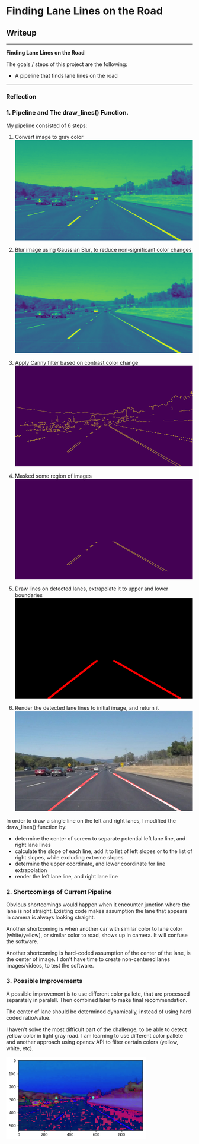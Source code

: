 # **Finding Lane Lines on the Road** 

## Writeup

---

**Finding Lane Lines on the Road**

The goals / steps of this project are the following:
* A pipeline that finds lane lines on the road


[//]: # (Image References)


---

### Reflection

### 1. Pipeline and The draw_lines() Function.

My pipeline consisted of 6 steps:
1. Convert image to gray color
![Gray Scale](./test_images_output/solidWhiteCurve-gray.png "Gray image")

2. Blur image using Gaussian Blur, to reduce non-significant color changes
![Image](./test_images_output/solidWhiteCurve-gauss.png "image")

3. Apply Canny filter based on contrast color change
![Image](./test_images_output/solidWhiteCurve-canny.png "image")

4. Masked some region of images
![Image](./test_images_output/solidWhiteCurve-canny-masked.png "image")

5. Draw lines on detected lanes, extrapolate it to upper and lower boundaries
![Image](./test_images_output/solidWhiteCurve-hough.png "image")

6. Render the detected lane lines to initial image, and return it
![Image](./test_images_output/solidWhiteCurve-rend.png "image")



In order to draw a single line on the left and right lanes, I modified the draw_lines() function by:
* determine the center of screen to separate potential left lane line, and right lane lines
* calculate the slope of each line, add it to list of left slopes or to the list of right slopes, while excluding extreme slopes
* determine the upper coordinate, and lower coordinate for line extrapolation
* render the left lane line, and right lane line



### 2. Shortcomings of Current Pipeline


Obvious shortcomings would happen when it encounter junction where the lane is not straight. Existing code makes assumption the lane that appears in camera is always  looking straight.

Another shortcoming is when another car with similar color to lane color (white/yellow), or similar color to road, shows up in camera. It will confuse the software.

Another shortcoming is hard-coded assumption of the center of the lane, is the center of image. I don't have time to create non-centered lanes images/videos, to test the software.

### 3. Possible Improvements

A possible improvement is to use different color pallete, that are processed separately in paralell. Then combined later to make final recommendation.

The center of lane should be determined dynamically, instead of using hard coded ratio/value.

I haven't solve the most difficult part of the challenge, to be able to detect yellow color in light gray road. I am learning to use different color pallete and another approach using opencv API to filter certain colors (yellow, white, etc).

![Hsu Scale](./test_images_output/hsu-scale.png "HSU Scale")
